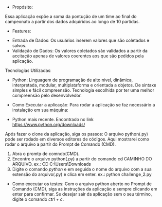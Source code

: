 - Propósito:

Essa aplicação expõe a soma da pontução de um time ao final do campeonato a partir dos dados adquiridos ao longo de 10 partidas.

- Features:

* Entrada de Dados: Os usuários inserem valores que são coletados e salvos.
* Validação de Dados: Os valores coletados são validados a partir da aceitação apenas de valores coerentes aos que são pedidos pela aplicação.

Tecnologias Utilizadas:

- Python: Linguagem de programação de alto nível, dinâmica, interpretada, modular, multiplataforma e orientada a objetos. De sintaxe simples e fácil compreensão. Tecnologia escolhida por ter uma melhor compreensão pelo desenvolvedor.

* Como Executar a aplicação:
  Para rodar a aplicação se faz necessário a instalação em sua máquina:

- Python mais recente. Encontrado no link <https://www.python.org/downloads/>

Após fazer o clone da aplicação, siga os passos:
O arquivo python(.py) pode ser rodado em diversos editores de códigos. Aqui mostrarei como rodar o arquivo a partir do Prompt de Comando (CMD).

1. Abra o promtp de comndo(CMD).
2. Encontre o arquivo python(.py) a partir do comando cd CAMINHO DO ARQUIVO.
   ex.: CD C:\Users\Downloads
3. Digite o comando _python_ e em seguida o nome do arquivo com a sua extensão do arquivo(.py) e clica em enter.
   ex.: python challenge_2.py

- Como executar os testes:
  Com o arquivo python aberto no Prompt de Comando (CMD), siga as instruções da aplicação e sempre clicando em enter para confirmar.
  Se desejar sair da aplicação sem o seu término, digite o comando _ctrl + c_.
